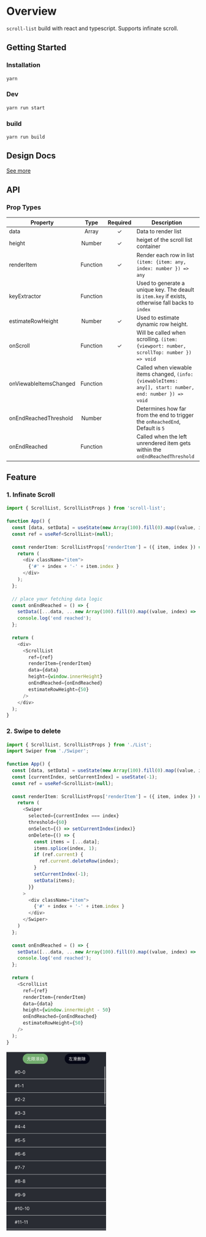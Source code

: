 # Overview
`scroll-list` build with react and typescript. Supports infinate scroll.
## Getting Started

### Installation
```bash
yarn
```
### Dev

```bash
yarn run start
```

### build

```
yarn run build
```

## Design Docs
[See more](./docs/design.md)

## API

### Prop Types

| Property      | Type          | Required  | Description |
| ------------- |:-------------:| :---------: | ---------- |
| data          | Array         |     ✓     | Data to render list |
| height        | Number        |     ✓     | heiget of the scroll list container |
| renderItem    | Function      |     ✓     | Render each row in list `(item: {item: any, index: number }) => any` |
| keyExtractor  | Function      |           | Used to generate a unique key. The deault is `item.key` if exists, otherwise  fall backs to `index` |
| estimateRowHeight | Number    |     ✓     | Used to estimate dynamic row height. |
| onScroll      | Function      |     ✓     | Will be called when scrolling. `(item: {viewport: number, scrollTop: number }) => void`  |
| onViewableItemsChanged | Function |       | Called when viewable items changed, `(info: {viewableItems: any[], start: number, end: number }) => void` |
| onEndReachedThreshold  | Number   |       | Determines how far from the end to trigger the `onReachedEnd`, Default is `5` |
| onEndReached  | Function      |           | Called when the left unrendered item gets within the `onEndReachedThreshold` |


## Feature
### 1. Infinate Scroll

```typescript
import { ScrollList, ScrollListProps } from 'scroll-list';

function App() {
  const [data, setData] = useState(new Array(100).fill(0).map((value, index) => ({ index })));
  const ref = useRef<ScrollList>(null);

  const renderItem: ScrollListProps['renderItem'] = ({ item, index }) => {
    return (
      <div className="item">
        {'#' + index + '-' + item.index }
      </div>
    );
  };

  // place your fetching data logic
  const onEndReached = () => {
    setData([...data, ...new Array(100).fill(0).map((value, index) => ({ index: data.length + index }))])
    console.log('end reached');
  };

  return (
    <div>
      <ScrollList
        ref={ref}
        renderItem={renderItem}
        data={data}
        height={window.innerHeight}
        onEndReached={onEndReached}
        estimateRowHeight={50}
      />
    </div>
  );
}

```

### 2. Swipe to delete

```typescript
import { ScrollList, ScrollListProps } from './List';
import Swiper from './Swiper';

function App() {
  const [data, setData] = useState(new Array(100).fill(0).map((value, index) => ({ index })));
  const [currentIndex, setCurrentIndex] = useState(-1);
  const ref = useRef<ScrollList>(null);

  const renderItem: ScrollListProps['renderItem'] = ({ item, index }) => {
    return (
      <Swiper
        selected={currentIndex === index}
        threshold={60}
        onSelect={() => setCurrentIndex(index)}
        onDelete={() => {
          const items = [...data];
          items.splice(index, 1);
          if (ref.current) {
            ref.current.deleteRow(index);
          }
          setCurrentIndex(-1);
          setData(items);
        }}
      >
        <div className="item">
          {'#' + index + '-' + item.index }
        </div>
      </Swiper>
    )
  };

  const onEndReached = () => {
    setData([...data, ...new Array(100).fill(0).map((value, index) => ({ index: data.length + index }))])
    console.log('end reached');
  };

  return (
    <ScrollList
      ref={ref}
      renderItem={renderItem}
      data={data}
      height={window.innerHeight - 50}
      onEndReached={onEndReached}
      estimateRowHeight={50}
    />
  );
}

```
<img src="./docs/list.png" alt="drawing" width="260"/>
